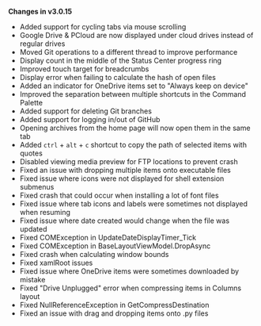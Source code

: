 **Changes in v3.0.15**

- Added support for cycling tabs via mouse scrolling
- Google Drive & PCloud are now displayed under cloud drives instead of regular drives
- Moved Git operations to a different thread to improve performance
- Display count in the middle of the Status Center progress ring
- Improved touch target for breadcrumbs
- Display error when failing to calculate the hash of open files
- Added an indicator for OneDrive items set to "Always keep on device"
- Improved the separation between multiple shortcuts in the Command Palette
- Added support for deleting Git branches
- Added support for logging in/out of GitHub
- Opening archives from the home page will now open them in the same tab
- Added `ctrl` + `alt` + `c` shortcut to copy the path of selected items with quotes
- Disabled viewing media preview for FTP locations to prevent crash
- Fixed an issue with dropping multiple items onto executable files
- Fixed issue where icons were not displayed for shell extension submenus
- Fixed crash that could occur when installing a lot of font files
- Fixed issue where tab icons and labels were sometimes not displayed when resuming
- Fixed issue where date created would change when the file was updated
- Fixed COMException in UpdateDateDisplayTimer_Tick
- Fixed COMException in BaseLayoutViewModel.DropAsync
- Fixed crash when calculating window bounds
- Fixed xamlRoot issues
- Fixed issue where OneDrive items were sometimes downloaded by mistake
- Fixed "Drive Unplugged" error when compressing items in Columns layout
- Fixed NullReferenceException in GetCompressDestination
- Fixed an issue with drag and dropping items onto .py files 
